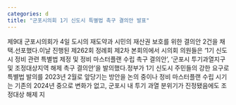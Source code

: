 ```yaml
---
categories: d
title: "군포시의회 1기 신도시 특별법 촉구 결의안 발표"
---
```

제9대 군포시의회가 4일 도시의 재도약과 시민의 재산권 보호를 위한 결의안 2건을 채택․선포했다.이날 진행된 제262회 정례회 제2차 본회의에서 시의회 의원들은 ‘1기 신도시 정비 관련 특별법 제정 및 정비 마스터플랜 수립 촉구 결의안’, ‘군포시 투기과열지구 및 조정대상지역 해제 촉구 결의안’을 발의했다.정부가 1기 신도시 주민들의 강한 요구로 특별법 발의를 2023년 2월로 앞당기는 방안을 논의 중이나 정비 마스터플랜 수립 시기는 기존의 2024년 중으로 변화가 없고, 군포시 내 투기 과열 분위기가 진정됐음에도 조정대상 해제 지